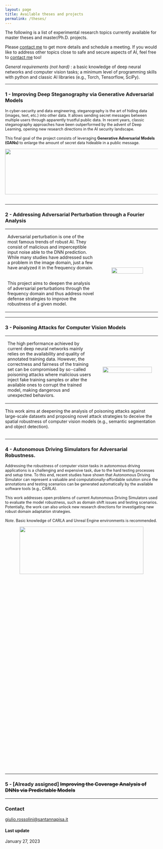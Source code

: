 ```yaml
---
layout: page
title: Available theses and projects
permalink: /theses/
---
```


The following is a list of experimental research topics currently available for master theses and master/Ph.D. projects. 

Please [contact me](mailto:giulio.rossolini@santannapisa.it) to get more details and schedule a meeting. 
If you would like to address other topics close to safe and secure aspects of AI, feel free to [contact me](mailto:giulio.rossolini@santannapisa.it) too!

<em>General requirements (not hard) </em>: a basic knowledge of deep neural networks and computer vision tasks; a minimum level of programming skills with python and classic AI libraries (e.g., Torch, Tensorflow, SciPy).
<br>

<hr>

### 1 - Improving <b>Deep Steganography</b> via Generative Adversarial Models


<table>
<tr>
<p style='font-size:90%'>
In cyber-security and data engineering, steganography is the art of hiding data (images, text, etc.) into other data. It allows sending secret messages between multiple users through apparently trustful public data. In recent years, classic steganography approaches have been outperformed by the advent of Deep Learning, opening new research directions in the AI security landscape.
<br><br>
This final goal of the project consists of leveraging <strong>Generative Adversarial Models (GANs) </strong> to enlarge the amount of secret data hideable in a public message.
</p>
</tr>
<tr style="padding:20px;width:40%;vertical-align:middle; horizontal-align:middle">
<p style="text-align:center; margin-top: 0px; margin-bottom: 0px">
  <img src="{{ site.baseurl }}/images/thesis/steganography.webp" width="600" height="150">
</p>
</tr>
</table>



<hr>

### 2 - Addressing Adversarial Perturbation through a <b>Fourier Analysis</b>
<table cellpadding="0" cellspacing="0" width="100%" border-collapse="collapse">
<tr>
    <td width="60%" valign="middle">
    <p style='font-size:90%'>
   Adversarial perturbation is one of the most famous trends of robust AI. They consist of malicious and imperceptible input noise able to the DNN prediction. While many studies have addressed such a problem in the image domain, just a few have analyzed it in the frequency domain.
  <br><br><br>
  This project aims to deepen the analysis of adversarial perturbations through the frequency domain and thus address novel defense strategies to improve the robustness of a given model.
    </p>
    </td>
    <td style="padding:20px;width:40%;vertical-align:middle; horizontal-align:middle">
        <p style="text-align:center; margin-top: 0px; margin-bottom: 0px">
          <img src="{{ site.baseurl }}/images/thesis/frequency_analysis.jpg" width="80%" height="100%">  
        </p>  
    </td>
</tr>
</table>


<hr>

### 3 -  <b>Poisoning Attacks</b> for Computer Vision Models
<table cellpadding="0" cellspacing="0" width="100%" border-collapse="collapse">
<tr>
    <td width="60%" valign="middle">
    <p style='font-size:90%'>
    The high performance achieved by current deep neural networks mainly relies on the availability and quality of annotated training data. However, the correctness and fairness of the training set can be compromised by so-called poisoning attacks where malicious users inject fake training samples or alter the available ones to corrupt the trained model, making dangerous and unexpected behaviors. 
    <br>
    </p>
    </td>
    <td style="padding:20px;width:40%;vertical-align:middle; horizontal-align:middle">
        <p style="text-align:center; margin-top: 0px; margin-bottom: 0px">
          <img src="{{ site.baseurl }}/images/thesis/poisoning.webp" width="100%" height="100%">  
        </p>  
    </td>
</tr>
</table>

<table>
<tr>
    This work aims at deepening the analysis of poisoning attacks against large-scale datasets and proposing novel attack strategies to deceive the spatial robustness of computer vision models (e.g., semantic segmentation and object detection).
</tr>
</table>


<hr>

### 4 -  <b>Autonomous Driving Simulators </b> for Adversarial Robustness.
<table>
<tr>
<p style='font-size:90%'>
Addressing the robustness of computer vision tasks in autonomous driving applications is a challenging and expensive task, due to the hard testing processes and setup time. 
To this end, recent studies have shown that Autonomous Driving Simulator can represent a valuable and computationally-affordable solution since the annotations and testing scenarios can be generated automatically by the available software tools (e.g., CARLA).
<br><br>
This work addresses open problems of current Autonomous Driving Simulators used to evaluate the model robustness, such as domain shift issues and testing scenarios.
Potentially, the work can also unlock new research directions for investigating new robust domain adaptation strategies.
<br><br>
<em>Note</em>. Basic knowledge of CARLA and Unreal Engine environments is recommended.
</p>
</tr>
<tr style="padding:20px;width:40%;vertical-align:middle; horizontal-align:middle">
        <p style="text-align:center; margin-top: 0px; margin-bottom: 0px">
          <img src="{{ site.baseurl }}/images/thesis/carla.png" width="90%" height="20%">  
        </p>  
</tr>
</table>

<hr> 

### 5 - [Already assigned] <del>Improving the <b>Coverage Analysis of DNNs</b> via Predictable Models</del>

<hr>

### Contact
[giulio.rossolini@santannapisa.it](mailto:giulio.rossolini@santannapisa.it)

#### Last update
January 27, 2023